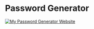 # Password Generator

[![My Password Generator Website](https://luigonz.github.io/password_generator/Assets/img/screencapture-password-generator.png)](https://luigonz.github.io/password_generator/?raw=true)